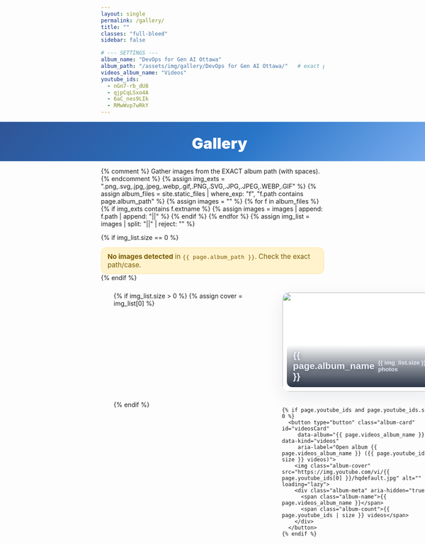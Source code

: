 ```yaml
---
layout: single
permalink: /gallery/
title: ""
classes: "full-bleed"
sidebar: false

# --- SETTINGS ---
album_name: "DevOps for Gen AI Ottawa"
album_path: "/assets/img/gallery/DevOps for Gen AI Ottawa/"   # exact path, case-sensitive
videos_album_name: "Videos"
youtube_ids:
  - nGn7-rb_dU8
  - qjpCqLSxo4A
  - 6aC_nes9LIk
  - RMwWvp7wRkY
---
```


<style>
/* === Keep site toolbar; hide ONLY the pager on this page === */
.pagination, .pagination--pager{ display:none !important; }

/* When the viewer is open, hide site chrome (toolbar/footer/etc) */
html.viewer-lock .masthead,
html.viewer-lock .breadcrumbs,
html.viewer-lock .page__meta,
html.viewer-lock .page__share,
html.viewer-lock .page__footer,
html.viewer-lock .site-footer,
html.viewer-lock .sidebar,
html.viewer-lock .page__related { display:none !important; }

/* Utilities */
:focus-visible { outline:3px solid #7fb0f0; outline-offset:3px; }
.page__title { display:none !important; }

/* Full-bleed container reset */
.page.full-bleed .page__inner-wrap,
.page.full-bleed .page__content { max-width:none !important; padding:0 !important; }

/* ===== Simple page header ===== */
.g-hero{
  width:100vw; margin-left:calc(50% - 50vw); margin-right:calc(50% - 50vw);
  background:linear-gradient(135deg,#2f5597 0%,#2874c7 55%,#7fb0f0 100%);
  color:#fff; text-align:center; padding:28px 16px 20px;
}
.g-hero h1{ margin:0; font-weight:900; font-size:clamp(24px,3.6vw,40px); }

/* ===== Albums grid ===== */
.albums-stage{ display:flex; justify-content:center; padding:24px clamp(12px,3vw,36px) 36px; }
.albums-grid{
  width:100%; max-width:1200px; margin:0 auto;
  display:grid; gap:20px; grid-template-columns:repeat(1, minmax(300px, 1fr));
}
@media (min-width:860px){ .albums-grid{ grid-template-columns:repeat(2, minmax(360px,1fr)); } }
@media (min-width:1200px){ .albums-grid{ grid-template-columns:repeat(3, minmax(360px,1fr)); } }

/* Album card as button (keeps toolbar intact) */
.album-card{
  -webkit-appearance:none; appearance:none; border:0; background:none; padding:0; margin:0;
  position:relative; overflow:hidden; border-radius:16px; width:100%; text-align:left;
  background:#fff; border:1px solid rgba(0,0,0,.06);
  box-shadow:0 12px 36px rgba(2,24,71,.08); cursor:pointer; display:block;
}
.album-cover{ width:100%; aspect-ratio:16/10; object-fit:cover; display:block; transition:transform .25s; }
.album-card:hover .album-cover{ transform:scale(1.03); }
.album-meta{
  position:absolute; left:10px; right:10px; bottom:10px;
  display:flex; align-items:center; justify-content:space-between; gap:8px;
  background:linear-gradient(180deg,rgba(0,0,0,0) 0%, rgba(6,18,38,.50) 55%, rgba(6,18,38,.85) 100%);
  color:#eaf1ff; border-radius:12px; padding:12px 14px; backdrop-filter:blur(2px);
}
.album-name{ font-weight:900; font-size:clamp(16px,2.2vw,22px); text-shadow:0 2px 10px rgba(0,0,0,.4); }
.album-count{ font-weight:800; font-size:clamp(12px,1.4vw,14px); opacity:.9; }

/* ===== Viewer (dialog) — JS `.open` ONLY ===== */
#viewer{
  position:fixed; inset:0; z-index:9999;
  background:rgba(6,12,24,.6); backdrop-filter:blur(6px);
  display:none !important; /* hidden by default; no :target */
}
#viewer.open { display:block !important; }
html.viewer-lock{ overflow:hidden !important; }

.viewer-inner{ position:absolute; inset:0; display:flex; flex-direction:column; gap:10px; padding:clamp(10px,3vw,22px); }
.viewer-bar{ display:flex; align-items:center; justify-content:space-between; color:#eaf1ff; }
.viewer-title{ font-weight:900; font-size:clamp(16px,1.8vw,20px); margin:0; }

/* Close button — visible label */
.viewer-close{
  position:fixed; top:16px; right:16px;
  z-index:2147483647; min-width:60px; height:46px; border-radius:999px;
  background:rgba(0,0,0,.78); color:#fff; border:1px solid rgba(255,255,255,.35);
  display:inline-flex; align-items:center; gap:10px; padding:0 14px; font-weight:800; cursor:pointer;
}
.viewer-close:hover{ background:rgba(0,0,0,.9); }
.viewer-close .x{ font-size:22px; line-height:1; }

/* Filmstrip */
.viewer-strip{
  position:relative; flex:1 1 auto; overflow-x:auto; overflow-y:hidden;
  scroll-snap-type:x mandatory; display:flex; gap:10px; padding:6px 0;
}
.viewer-item{
  flex:0 0 auto; scroll-snap-align:center; display:grid; place-items:center;
  background:#000; border-radius:14px; overflow:hidden; border:1px solid rgba(255,255,255,.15);
  width:min(76vw,920px); height:min(66vh,620px); box-shadow:0 18px 50px rgba(0,0,0,.45);
}
@media (max-width:640px){ .viewer-item{ width:92vw; height:58vh; } }
.viewer-item img, .viewer-item iframe{ max-width:100%; max-height:100%; width:auto; height:auto; object-fit:contain; display:block; border:0; background:#000; }

/* Viewer arrows (not the theme pager!) */
.viewer-nav-fixed{
  position:fixed; right:16px; top:50%; transform:translateY(-50%);
  display:flex; flex-direction:column; gap:10px; z-index:2147483000; pointer-events:none;
}
.nav-btn{
  pointer-events:auto; width:48px; height:48px; border-radius:999px;
  background:rgba(0,0,0,.55); color:#fff; border:1px solid rgba(255,255,255,.35);
  display:grid; place-items:center; cursor:pointer; font-size:22px; line-height:1; backdrop-filter:blur(2px);
}
.nav-btn:hover{ background:rgba(0,0,0,.7); }

/* Optional notice style */
.notice{
  max-width:980px; margin:12px auto 0; padding:10px 14px; border-radius:12px;
  background:#fff3cd; color:#7a5a00; border:1px solid #ffe69c; font-size:.95rem;
}
</style>

<!-- ===== Header ===== -->
<section class="g-hero" aria-labelledby="gallery-heading">
  <h1 id="gallery-heading">Gallery</h1>
</section>

{% comment %}
  Gather images from the EXACT album path (with spaces).
{% endcomment %}
{% assign img_exts = ".png,.svg,.jpg,.jpeg,.webp,.gif,.PNG,.SVG,.JPG,.JPEG,.WEBP,.GIF" %}
{% assign album_files = site.static_files | where_exp: "f", "f.path contains page.album_path" %}
{% assign images = "" %}
{% for f in album_files %}
  {% if img_exts contains f.extname %}
    {% assign images = images | append: f.path | append: "||" %}
  {% endif %}
{% endfor %}
{% assign img_list = images | split: "||" | reject: "" %}

{% if img_list.size == 0 %}
<div class="notice" role="status" aria-live="polite">
  <strong>No images detected</strong> in <code>{{ page.album_path }}</code>. Check the exact path/case.
</div>
{% endif %}

<!-- ===== Albums grid ===== -->
<section id="gallery-home" class="albums-stage" aria-label="Gallery albums" tabindex="-1">
  <div class="albums-grid">
    {% if img_list.size > 0 %}
      {% assign cover = img_list[0] %}
      <button type="button" class="album-card" id="photosCard"
         data-album="{{ page.album_name }}" data-kind="photos"
         aria-label="Open album {{ page.album_name }} ({{ img_list.size }} photos)">
        <img class="album-cover" src="{{ cover | uri_escape | relative_url }}" alt="" loading="lazy">
        <div class="album-meta" aria-hidden="true">
          <span class="album-name">{{ page.album_name }}</span>
          <span class="album-count">{{ img_list.size }} photos</span>
        </div>
      </button>
    {% endif %}

    {% if page.youtube_ids and page.youtube_ids.size > 0 %}
      <button type="button" class="album-card" id="videosCard"
         data-album="{{ page.videos_album_name }}" data-kind="videos"
         aria-label="Open album {{ page.videos_album_name }} ({{ page.youtube_ids | size }} videos)">
        <img class="album-cover" src="https://img.youtube.com/vi/{{ page.youtube_ids[0] }}/hqdefault.jpg" alt="" loading="lazy">
        <div class="album-meta" aria-hidden="true">
          <span class="album-name">{{ page.videos_album_name }}</span>
          <span class="album-count">{{ page.youtube_ids | size }} videos</span>
        </div>
      </button>
    {% endif %}
  </div>
</section>

<!-- ===== Hidden pools (for building viewer) ===== -->
<div id="poolPhotos" style="display:none">
  {% for p in img_list %}
    <a class="media" data-type="image" data-album="{{ page.album_name }}" href="{{ p | uri_escape | relative_url }}"></a>
  {% endfor %}
</div>

<div id="poolVideos" style="display:none">
  {% if page.youtube_ids and page.youtube_ids.size > 0 %}
    {% for vid in page.youtube_ids %}
      <a class="media" data-type="video" data-album="{{ page.videos_album_name }}" href="https://www.youtube-nocookie.com/embed/{{ vid }}"></a>
    {% endfor %}
  {% endif %}
</div>

<!-- ===== Viewer / Dialog ===== -->
<div id="viewer" role="dialog" aria-modal="true" aria-labelledby="viewerHeading" aria-hidden="true">
  <div class="viewer-inner">
    <div class="viewer-bar">
      <h2 id="viewerHeading" class="viewer-title">Album</h2>
      <button id="viewerClose" class="viewer-close" type="button">
        <span class="x" aria-hidden="true">×</span>
        <span>Close</span>
      </button>
    </div>
    <div class="viewer-strip" id="viewerStrip" tabindex="0" aria-label="Scroll left or right to browse"></div>
  </div>
  <div class="viewer-nav-fixed" aria-hidden="false">
    <button class="nav-btn" id="navPrev" aria-label="Previous item">‹</button>
    <button class="nav-btn" id="navNext" aria-label="Next item">›</button>
  </div>
</div>

<script>
(function(){
  var photosCard = document.getElementById('photosCard');
  var videosCard = document.getElementById('videosCard');

  var poolPhotos = document.getElementById('poolPhotos');
  var poolVideos = document.getElementById('poolVideos');

  var viewer = document.getElementById('viewer');
  var viewerHeading = document.getElementById('viewerHeading');
  var viewerStrip = document.getElementById('viewerStrip');
  var btnPrev = document.getElementById('navPrev');
  var btnNext = document.getElementById('navNext');
  var btnClose = document.getElementById('viewerClose');

  var lastTrigger = null; // restore focus on close
  var currentIndex = 0;

  function collectPool(pool){
    if (!pool) return [];
    var links = Array.prototype.slice.call(pool.querySelectorAll('.media'));
    return links.map(function(a){
      return { type:a.getAttribute('data-type'), album:a.getAttribute('data-album'), href:a.getAttribute('href') };
    });
  }
  var photos = collectPool(poolPhotos);
  var videos = collectPool(poolVideos);

  function itemEl(item){
    var wrap = document.createElement('div');
    wrap.className = 'viewer-item';
    if (item.type === 'image') {
      var img = document.createElement('img');
      img.loading = 'lazy';
      img.src = item.href; img.alt = '';
      wrap.appendChild(img);
    } else {
      var ifr = document.createElement('iframe');
      ifr.src = item.href;
      ifr.allow = "accelerometer; autoplay; clipboard-write; encrypted-media; gyroscope; picture-in-picture; web-share";
      ifr.referrerPolicy = "strict-origin-when-cross-origin";
      ifr.allowFullscreen = true;
      wrap.appendChild(ifr);
    }
    return wrap;
  }

  function buildViewer(name, items){
    if (!items || !items.length) return;
    viewerHeading.textContent = name;
    viewerStrip.innerHTML = '';
    items.forEach(function(it){ viewerStrip.appendChild(itemEl(it)); });
    setTimeout(function(){
      var first = viewerStrip.querySelector('.viewer-item');
      if (first) first.scrollIntoView({behavior:'instant', inline:'center', block:'nearest'});
      currentIndex = 0;
    }, 0);
  }

  function openViewer(name, items, trigger){
    lastTrigger = trigger || null;
    buildViewer(name, items);
    document.documentElement.classList.add('viewer-lock'); // hides toolbar/footer via CSS
    viewer.classList.add('open');
    viewer.setAttribute('aria-hidden','false');
    if (btnClose) btnClose.focus({preventScroll:true});
  }

  function closeViewer(){
    viewer.classList.remove('open');
    viewer.setAttribute('aria-hidden','true');
    document.documentElement.classList.remove('viewer-lock'); // shows toolbar/footer again
    // Stop videos
    Array.prototype.forEach.call(viewerStrip.querySelectorAll('iframe'), function(f){ f.src = f.src; });
    // Inline failsafe (beats any rogue CSS)
    viewer.style.display = 'none';
    setTimeout(function(){ viewer.style.display = ''; }, 0);
    // Restore focus
    if (lastTrigger && typeof lastTrigger.focus === 'function') lastTrigger.focus({preventScroll:true});
  }

  // Navigation
  function goTo(n){
    var items = viewerStrip.querySelectorAll('.viewer-item');
    if (!items.length) return;
    var L = items.length; currentIndex = (n + L) % L;
    items[currentIndex].scrollIntoView({behavior:'smooth', inline:'center', block:'nearest'});
  }
  function next(){ goTo(currentIndex + 1); }
  function prev(){ goTo(currentIndex - 1); }

  // Wire up albums
  if (photosCard){
    photosCard.addEventListener('click', function(e){
      openViewer('{{ page.album_name | escape }}', photos, e.currentTarget);
    });
  }
  if (videosCard){
    videosCard.addEventListener('click', function(e){
      openViewer('{{ page.videos_album_name | escape }}', videos, e.currentTarget);
    });
  }

  // Close handlers
  if (btnClose){
    ['click','touchend'].forEach(function(evt){
      btnClose.addEventListener(evt, function(e){ e.preventDefault(); e.stopPropagation(); closeViewer(); }, {passive:false});
    });
  }
  viewer.addEventListener('click', function(e){ if (e.target === viewer) closeViewer(); });
  document.addEventListener('keydown', function(e){
    if (!viewer.classList.contains('open')) return;
    if (e.key === 'Escape') { e.preventDefault(); closeViewer(); }
    if (e.key === 'ArrowRight') { e.preventDefault(); next(); }
    if (e.key === 'ArrowLeft') { e.preventDefault(); prev(); }
  });

  // Viewer arrows (not theme pager)
  btnNext.addEventListener('click', function(e){ e.preventDefault(); e.stopPropagation(); next(); });
  btnPrev.addEventListener('click', function(e){ e.preventDefault(); e.stopPropagation(); prev(); });

  // Sync index as user scrolls
  viewerStrip.addEventListener('scroll', function(){
    var items = viewerStrip.querySelectorAll('.viewer-item');
    if (!items.length) return;
    var contLeft = viewerStrip.getBoundingClientRect().left;
    var best=0, dist=Infinity;
    Array.prototype.forEach.call(items, function(el, i){
      var d = Math.abs(el.getBoundingClientRect().left - contLeft);
      if (d < dist){ dist = d; best = i; }
    });
    currentIndex = best;
  }, {passive:true});
})();
</script>
